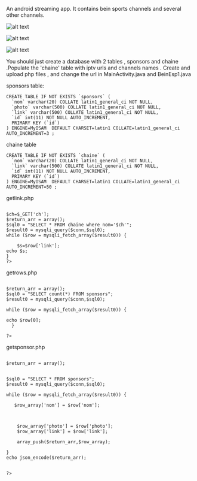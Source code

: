 
An android streaming app. It contains bein sports channels and several other channels.

![alt text](http://www.dablaja.com/app/images/phone1.png)

![alt text](http://www.dablaja.com/app/images/phone2.png)

![alt text](http://www.dablaja.com/app/images/phone3.png)


You should just create a database with 2 tables , sponsors and chaine .Populate the 'chaine' table with iptv urls and channels names . Create and upload php files , and change the url in MainActivity.java and BeinEsp1.java

sponsors table:

```
CREATE TABLE IF NOT EXISTS `sponsors` (
  `nom` varchar(20) COLLATE latin1_general_ci NOT NULL,
  `photo` varchar(500) COLLATE latin1_general_ci NOT NULL,
  `link` varchar(500) COLLATE latin1_general_ci NOT NULL,
  `id` int(11) NOT NULL AUTO_INCREMENT,
  PRIMARY KEY (`id`)
) ENGINE=MyISAM  DEFAULT CHARSET=latin1 COLLATE=latin1_general_ci AUTO_INCREMENT=3 ;
```


chaine table
```
CREATE TABLE IF NOT EXISTS `chaine` (
  `nom` varchar(20) COLLATE latin1_general_ci NOT NULL,
  `link` varchar(500) COLLATE latin1_general_ci NOT NULL,
  `id` int(11) NOT NULL AUTO_INCREMENT,
  PRIMARY KEY (`id`)
) ENGINE=MyISAM  DEFAULT CHARSET=latin1 COLLATE=latin1_general_ci AUTO_INCREMENT=50 ;

```

getlink.php
```

$ch=$_GET['ch'];
$return_arr = array();
$sql0 = "SELECT * FROM chaine where nom='$ch'";
$result0 = mysqli_query($conn,$sql0);
while ($row = mysqli_fetch_array($result0)) {
    
    $s=$row['link'];
echo $s;
}
?>
```




getrows.php
```

$return_arr = array();
$sql0 = "SELECT count(*) FROM sponsors";
$result0 = mysqli_query($conn,$sql0);
 
while ($row = mysqli_fetch_array($result0)) {
    
echo $row[0];
  }

?>
```



getsponsor.php
```

$return_arr = array();


$sql0 = "SELECT * FROM sponsors";
$result0 = mysqli_query($conn,$sql0);
 
while ($row = mysqli_fetch_array($result0)) {
    
   $row_array['nom'] = $row['nom'];

 

    $row_array['photo'] = $row['photo'];
    $row_array['link'] = $row['link'];

    array_push($return_arr,$row_array);
    
}
echo json_encode($return_arr);


?>
```

